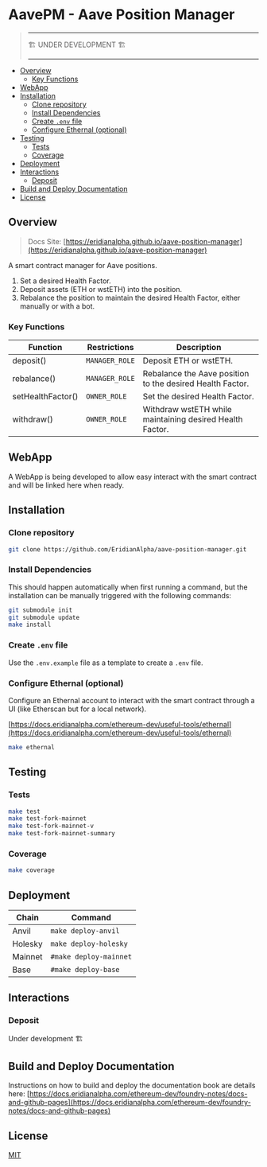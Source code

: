 # AavePM - Aave Position Manager

> ---
>
> 🏗️ UNDER DEVELOPMENT 🏗️
>
> ---

- [Overview](#overview)
  - [Key Functions](#key-functions)
- [WebApp](#webapp)
- [Installation](#installation)
  - [Clone repository](#clone-repository)
  - [Install Dependencies](#install-dependencies)
  - [Create `.env` file](#create-env-file)
  - [Configure Ethernal (optional)](#configure-ethernal-optional)
- [Testing](#testing)
  - [Tests](#tests)
  - [Coverage](#coverage)
- [Deployment](#deployment)
- [Interactions](#interactions)
  - [Deposit](#deposit)
- [Build and Deploy Documentation](#build-and-deploy-documentation)
- [License](#license)

## Overview

> Docs Site: [https://eridianalpha.github.io/aave-position-manager](https://eridianalpha.github.io/aave-position-manager)

A smart contract manager for Aave positions.

1. Set a desired Health Factor.
2. Deposit assets (ETH or wstETH) into the position.
3. Rebalance the position to maintain the desired Health Factor, either manually or with a bot.

### Key Functions

| Function          | Restrictions   | Description                                               |
| ----------------- | -------------- | --------------------------------------------------------- |
| deposit()         | `MANAGER_ROLE` | Deposit ETH or wstETH.                                    |
| rebalance()       | `MANAGER_ROLE` | Rebalance the Aave position to the desired Health Factor. |
| setHealthFactor() | `OWNER_ROLE`   | Set the desired Health Factor.                            |
| withdraw()        | `OWNER_ROLE`   | Withdraw wstETH while maintaining desired Health Factor.  |

## WebApp

A WebApp is being developed to allow easy interact with the smart contract and will be linked here when ready.

## Installation

### Clone repository

```bash
git clone https://github.com/EridianAlpha/aave-position-manager.git
```

### Install Dependencies

This should happen automatically when first running a command, but the installation can be manually triggered with the following commands:

```bash
git submodule init
git submodule update
make install
```

### Create `.env` file

Use the `.env.example` file as a template to create a `.env` file.

### Configure Ethernal (optional)

Configure an Ethernal account to interact with the smart contract through a UI (like Etherscan but for a local network).

[https://docs.eridianalpha.com/ethereum-dev/useful-tools/ethernal](https://docs.eridianalpha.com/ethereum-dev/useful-tools/ethernal)

```bash
make ethernal
```

## Testing

### Tests

```bash
make test
make test-fork-mainnet
make test-fork-mainnet-v
make test-fork-mainnet-summary
```

### Coverage

```bash
make coverage
```

## Deployment

| Chain   | Command                |
| ------- | ---------------------- |
| Anvil   | `make deploy-anvil`    |
| Holesky | `make deploy-holesky`  |
| Mainnet | `#make deploy-mainnet` |
| Base    | `#make deploy-base`    |

## Interactions

### Deposit

Under development 🏗️

## Build and Deploy Documentation

Instructions on how to build and deploy the documentation book are details here: [https://docs.eridianalpha.com/ethereum-dev/foundry-notes/docs-and-github-pages](https://docs.eridianalpha.com/ethereum-dev/foundry-notes/docs-and-github-pages)

## License

[MIT](https://choosealicense.com/licenses/mit/)
